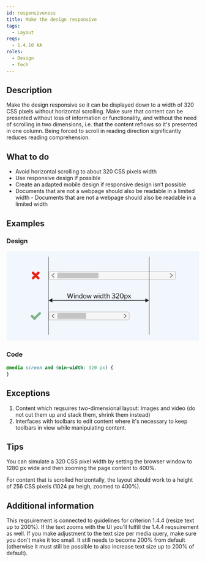 ```yaml
---
id: responsiveness
title: Make the design responsive
tags:
  - Layout
reqs:
  - 1.4.10 AA
roles:
  - Design
  - Tech
---
```


## Description

Make the design responsive so it can be displayed down to a width of 320 CSS pixels without horizontal scrolling. Make sure that content can be presented without loss of information or functionality, and without the need of scrolling in two dimensions, i.e. that the content reflows so it's presented in one column. Being forced to scroll in reading direction significantly reduces reading comprehension.

## What to do

- Avoid horizontal scrolling to about 320 CSS pixels width
- Use responsive design if possible
- Create an adapted mobile design if responsive design isn’t possible
- Documents that are not a webpage should also be readable in a limited width - Documents that are not a webpage should also be readable in a limited width

## Examples

### Design

![Example showing that a scroll bar should not stretch outside the window width](https://github.com/daresaydigital/a11ychecklist/blob/master/static/img/responsiveness.png?raw=true)

### Code

```css
@media screen and (min-width: 320 px) {
}
```

## Exceptions

1. Content which reqsuires two-dimensional layout: Images and video (do not cut them up and stack them, shrink them instead)
2. Interfaces with toolbars to edit content where it's necessary to keep toolbars in view while manipulating content.

## Tips

You can simulate a 320 CSS pixel width by setting the browser window to 1280 px wide and then zooming the page content to 400%.

For content that is scrolled horizontally, the layout should work to a height of 256 CSS pixels (1024 px heigh, zoomed to 400%).

## Additional information

This reqsuirement is connected to guidelines for criterion 1.4.4 (resize text up to 200%). If the text zooms with the UI you'll fulfill the 1.4.4 reqsuirement as well. If you make adjustment to the text size per media query, make sure you don't make it too small. It still needs to become 200% from default (otherwise it must still be possible to also increase text size up to 200% of default).
